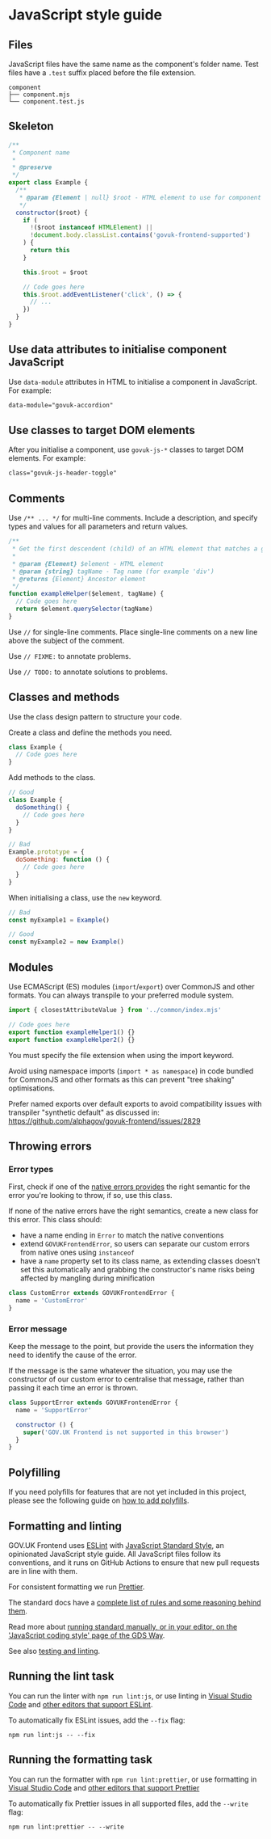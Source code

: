 # JavaScript style guide

## Files

JavaScript files have the same name as the component's folder name. Test files have a `.test` suffix placed before the file extension.

```console
component
├── component.mjs
└── component.test.js
```

## Skeleton

```mjs
/**
 * Component name
 *
 * @preserve
 */
export class Example {
  /**
   * @param {Element | null} $root - HTML element to use for component
   */
  constructor($root) {
    if (
      !($root instanceof HTMLElement) ||
      !document.body.classList.contains('govuk-frontend-supported')
    ) {
      return this
    }

    this.$root = $root

    // Code goes here
    this.$root.addEventListener('click', () => {
      // ...
    })
  }
}
```

## Use data attributes to initialise component JavaScript

Use `data-module` attributes in HTML to initialise a component in JavaScript. For example:

```html
data-module="govuk-accordion"
```

## Use classes to target DOM elements

After you initialise a component, use `govuk-js-*` classes to target DOM elements. For example:

```html
class="govuk-js-header-toggle"
```

## Comments

Use `/** ... */` for multi-line comments. Include a description, and specify types and values for all parameters and return values.

```mjs
/**
 * Get the first descendent (child) of an HTML element that matches a given tag name
 *
 * @param {Element} $element - HTML element
 * @param {string} tagName - Tag name (for example 'div')
 * @returns {Element} Ancestor element
 */
function exampleHelper($element, tagName) {
  // Code goes here
  return $element.querySelector(tagName)
}
```

Use `//` for single-line comments. Place single-line comments on a new line above the subject of the comment.

Use `// FIXME:` to annotate problems.

Use `// TODO:` to annotate solutions to problems.

## Classes and methods

Use the class design pattern to structure your code.

Create a class and define the methods you need.

```mjs
class Example {
  // Code goes here
}
```

Add methods to the class.

```mjs
// Good
class Example {
  doSomething() {
    // Code goes here
  }
}

// Bad
Example.prototype = {
  doSomething: function () {
    // Code goes here
  }
}
```

When initialising a class, use the `new` keyword.

```mjs
// Bad
const myExample1 = Example()

// Good
const myExample2 = new Example()
```

## Modules

Use ECMAScript (ES) modules (`import`/`export`) over CommonJS and other formats. You can always transpile to your preferred module system.

```mjs
import { closestAttributeValue } from '../common/index.mjs'

// Code goes here
export function exampleHelper1() {}
export function exampleHelper2() {}
```

You must specify the file extension when using the import keyword.

Avoid using namespace imports (`import * as namespace`) in code bundled for CommonJS and other formats as this can prevent "tree shaking" optimisations.

Prefer named exports over default exports to avoid compatibility issues with transpiler "synthetic default" as discussed in: https://github.com/alphagov/govuk-frontend/issues/2829

## Throwing errors

### Error types

First, check if one of the [native errors provides](https://developer.mozilla.org/en-US/docs/Web/JavaScript/Reference/Global_Objects/Error#error_types) the right semantic for the error you're looking to throw, if so, use this class.

If none of the native errors have the right semantics, create a new class for this error. This class should:

- have a name ending in `Error` to match the native conventions
- extend `GOVUKFrontendError`, so users can separate our custom errors from native ones using `instanceof`
- have a `name` property set to its class name, as extending classes doesn't set this automatically and grabbing the constructor's name risks being affected by mangling during minification

```js
class CustomError extends GOVUKFrontendError {
  name = 'CustomError'
}
```

### Error message

Keep the message to the point, but provide the users the information they need to identify the cause of the error.

If the message is the same whatever the situation, you may use the constructor of our custom error to centralise that message, rather than passing it each time an error is thrown.

```js
class SupportError extends GOVUKFrontendError {
  name = 'SupportError'

  constructor () {
    super('GOV.UK Frontend is not supported in this browser')
  }
}
```

## Polyfilling

If you need polyfills for features that are not yet included in this project, please see the following guide on [how to add polyfills](../polyfilling.md).

## Formatting and linting

GOV.UK Frontend uses [ESLint](https://eslint.org) with [JavaScript Standard Style](https://standardjs.com), an opinionated JavaScript style guide. All JavaScript files follow its conventions, and it runs on GitHub Actions to ensure that new pull requests are in line with them.

For consistent formatting we run [Prettier](https://prettier.io).

The standard docs have a [complete list of rules and some reasoning behind them](https://standardjs.com/rules.html).

Read more about [running standard manually, or in your editor, on the 'JavaScript coding style' page of the GDS Way](https://gds-way.cloudapps.digital/manuals/programming-languages/js.html#linting).

See also [testing and linting](/docs/releasing/testing-and-linting.md).

## Running the lint task

You can run the linter with `npm run lint:js`, or use linting in [Visual Studio Code](https://marketplace.visualstudio.com/items?itemName=dbaeumer.vscode-eslint) and [other editors that support ESLint](https://eslint.org/docs/latest/use/integrations#editors).

To automatically fix ESLint issues, add the `--fix` flag:

```shell
npm run lint:js -- --fix
```

## Running the formatting task

You can run the formatter with `npm run lint:prettier`, or use formatting in [Visual Studio Code](https://marketplace.visualstudio.com/items?itemName=esbenp.prettier-vscode) and [other editors that support Prettier](https://prettier.io/docs/en/editors.html)

To automatically fix Prettier issues in all supported files, add the `--write` flag:

```shell
npm run lint:prettier -- --write
```
